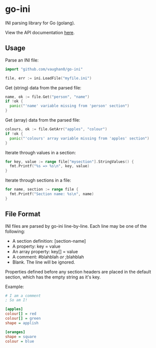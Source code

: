 go-ini
======

INI parsing library for Go (golang).

View the API documentation [here](http://godoc.org/github.com/dombenson/go-ini).

Usage
-----

Parse an INI file:

```go
import "github.com/vaughan0/go-ini"

file, err := ini.LoadFile("myfile.ini")
```

Get (string) data from the parsed file:

```go
name, ok := file.Get("person", "name")
if !ok {
  panic("'name' variable missing from 'person' section")
}
```

Get (array) data from the parsed file:

```go
colours, ok := file.GetArr("apples", "colour")
if !ok {
  panic("'colours' array variable missing from 'apples' section")
}
```

Iterate through values in a section:

```go
for key, value := range file["mysection"].StringValues() {
  fmt.Printf("%s => %s\n", key, value)
}
```

Iterate through sections in a file:

```go
for name, section := range file {
  fmt.Printf("Section name: %s\n", name)
}
```

File Format
-----------

INI files are parsed by go-ini line-by-line. Each line may be one of the following:

  * A section definition: [section-name]
  * A property: key = value
  * An array property: key[] = value
  * A comment: #blahblah _or_ ;blahblah
  * Blank. The line will be ignored.

Properties defined before any section headers are placed in the default section, which has
the empty string as it's key.

Example:

```ini
# I am a comment
; So am I!

[apples]
colour[] = red
colour[] = green
shape = applish

[oranges]
shape = square
colour = blue
```
